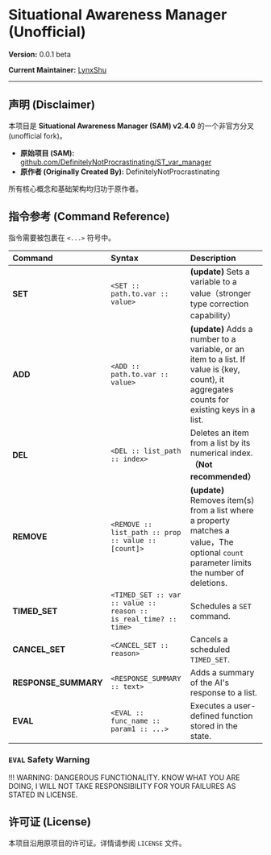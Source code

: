 # Situational Awareness Manager (Unofficial)

**Version:** 0.0.1 beta

**Current Maintainer:** [LynxShu](https://github.com/LynxShu)

---

## 声明 (Disclaimer)

本项目是 **Situational Awareness Manager (SAM) v2.4.0** 的一个非官方分叉 (unofficial fork)。

*   **原始项目 (SAM):** [github.com/DefinitelyNotProcrastinating/ST_var_manager](https://github.com/DefinitelyNotProcrastinating/ST_var_manager)
*   **原作者 (Originally Created By):** DefinitelyNotProcrastinating

所有核心概念和基础架构均归功于原作者。

## 指令参考 (Command Reference)

指令需要被包裹在 `<...>` 符号中。

| Command | Syntax | Description |
| :--- | :--- | :--- |
| **SET** | `<SET :: path.to.var :: value>` | **(update)** Sets a variable to a value（stronger type correction capability） |
| **ADD** | `<ADD :: path.to.var :: value>` | **(update)** Adds a number to a variable, or an item to a list. If value is {key, count}, it aggregates counts for existing keys in a list. |
| **DEL** | `<DEL :: list_path :: index>` | Deletes an item from a list by its numerical index.**（Not recommended）** |
| **REMOVE** | `<REMOVE :: list_path :: prop :: value :: [count]>` | **(update)** Removes item(s) from a list where a property matches a value，The optional `count` parameter limits the number of deletions. |
| **TIMED_SET**| `<TIMED_SET :: var :: value :: reason :: is_real_time? :: time>` | Schedules a `SET` command.|
| **CANCEL_SET**| `<CANCEL_SET :: reason>` | Cancels a scheduled `TIMED_SET`. |
| **RESPONSE_SUMMARY** | `<RESPONSE_SUMMARY :: text>` | Adds a summary of the AI's response to a list. |
| **EVAL** | `<EVAL :: func_name :: param1 :: ...>` | Executes a user-defined function stored in the state. |

### `EVAL` Safety Warning
!!! WARNING: DANGEROUS FUNCTIONALITY. KNOW WHAT YOU ARE DOING, I WILL NOT TAKE RESPONSIBILITY FOR YOUR FAILURES AS STATED IN LICENSE.

## 许可证 (License)

本项目沿用原项目的许可证。详情请参阅 `LICENSE` 文件。
